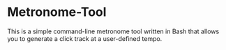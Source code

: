 # Metronome-Tool
This is a simple command-line metronome tool written in Bash that allows you to generate a click track at a user-defined tempo.
